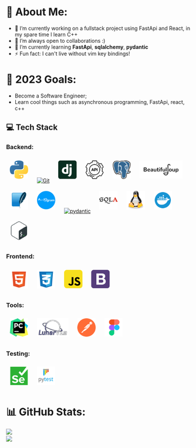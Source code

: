 # 💫 About Me:
- 🔭 I’m currently working on a fullstack project using FastApi and React, in my spare time I learn C++
- 👯 I’m always open to collaborations :)
- 🌱 I’m currently learning **FastApi**, **sqlalchemy**, **pydantic**
- ⚡ Fun fact: I can't live without vim key bindings!

# 🥅 2023 Goals:
- Become a Software Engineer; 
- Learn cool things such as asynchronous programming, FastApi, react, c++
## 💻 Tech Stack

### **Backend**: 
<div>
    <a href="https://www.python.org/" target="_blank"><img style="margin: 10px" src="img/python-svgrepo-com.svg" alt="Python" height="50" /></a>  
    <a href="https://github.com/" target="_blank"><img style="margin: 10px" src="https://profilinator.rishav.dev/skills-assets/git-scm-icon.svg" alt="Git" height="50" /></a>
    <a href="https://docs.djangoproject.com/en" target="_blank"><img style="margin: 10px" src="img/django-icon-svgrepo-com.svg" alt="Django" height="50" /></a>
    <a href="https://www.django-rest-framework.org/" target="_blank"><img style="margin: 10px" src="img/api.svg" alt="django rest framework" height="50" /></a>
    <a href="https://www.postgresql.org/docs/" target="_blank"><img style="margin: 10px" src="img/postgresql-svgrepo-com.svg" alt="postgresql" height="50" /></a>
    <a href="https://www.crummy.com/software/BeautifulSoup/bs4/doc/" target="_blank"><img style="margin: 10px" src="img/bs4.png" alt="bs4" height="50" /></a>
    <a href="#" target="_blank"><img style="margin: 10px" src="img/sqlite-svgrepo-com.svg" alt="Django" height="50" /></a>
    <a href="https://docs.aiogram.dev/en/latest/" target="_blank"><img style="margin: 10px" src="img/aiogram.webp" alt="aiogram" height="50" /></a>
    <a href="https://docs.pydantic.dev/latest/" target="_blank"><img style="margin: 10px" src="img/pydantic.avif" alt="pydantic" height="50" /></a>
    <a href="https://docs.sqlalchemy.org/en/" target="_blank"><img style="margin: 10px" src="img/sqlalchemy.png" alt="sqlalchemy" height="50" /></a>
    <a href="https://en.wikipedia.org/wiki/Linux" target="_blank"><img style="margin: 10px" src="img/linux-tux-svgrepo-com.svg" alt="linux" height="50" /></a>
    <a href="https://docs.docker.com/" target="_blank"><img style="margin: 10px" src="img/docker-svgrepo-com.svg" alt="docker" height="50" /></a>
    <a href="https://en.wikipedia.org/wiki/Bash_(Unix_shell)" target="_blank"><img style="margin: 10px" src="img/bash-icon-svgrepo-com.svg" alt="bash" height="50" /></a>
</div>

### **Frontend**: 
<div>
    <a href="https://en.wikipedia.org/wiki/HTML" target="_blank"><img style="margin: 10px" src="img/html-5-svgrepo-com.svg" alt="html" height="50" /></a>
    <a href="https://en.wikipedia.org/wiki/CSS" target="_blank"><img style="margin: 10px" src="img/css-3-svgrepo-com.svg" alt="css" height="50" /></a>
    <a href="https://en.wikipedia.org/wiki/JavaScript" target="_blank"><img style="margin: 10px" src="img/javascript-svgrepo-com.svg" alt="js" height="50" /></a>
    <a href="https://getbootstrap.com/docs/4.1/getting-started/introduction/" target="_blank"><img style="margin: 10px" src="img/bootstrap-svgrepo-com.svg" alt="bootstrap" height="50" /></a>
</div>

### **Tools**: 
<div>
    <a href="https://www.jetbrains.com/pycharm/" target="_blank"><img style="margin: 10px" src="img/pycharm-svgrepo-com.svg" alt="pycharm" height="50" /></a>
    <a href="https://www.lunarvim.org/" target="_blank"><img style="margin: 10px" src="img/lunarvim_logo-ea848294964e3ff5fd5af2ea28e2f23f.png" alt="lunarvim" height="50" /></a>
    <a href="https://learning.postman.com/docs/" target="_blank"><img style="margin: 10px" src="img/postman-icon-svgrepo-com.svg" alt="postman" height="50" /></a>
    <a href="https://www.figma.com/" target="_blank"><img style="margin: 10px" src="img/figma-svgrepo-com.svg" alt="figma" height="50" /></a>
</div>

### **Testing**: 
<div>
    <a href="#" target="_blank"><img style="margin: 10px" src="img/selenium-svgrepo-com.svg" alt="Django" height="50" /></a>
    <a href="https://www.selenium.dev/documentation/" target="_blank"><img style="margin: 10px" src="img/Pytest_logo.svg.png" alt="selenium" height="50" /></a>
</div>


# 📊 GitHub Stats:
![](https://github-readme-stats.vercel.app/api?username=surgeonofdeaths&theme=dark&hide_border=true&include_all_commits=false&count_private=true)<br/>
![](https://github-readme-streak-stats.herokuapp.com/?user=surgeonofdeaths&theme=dark&hide_border=true)<br/>


